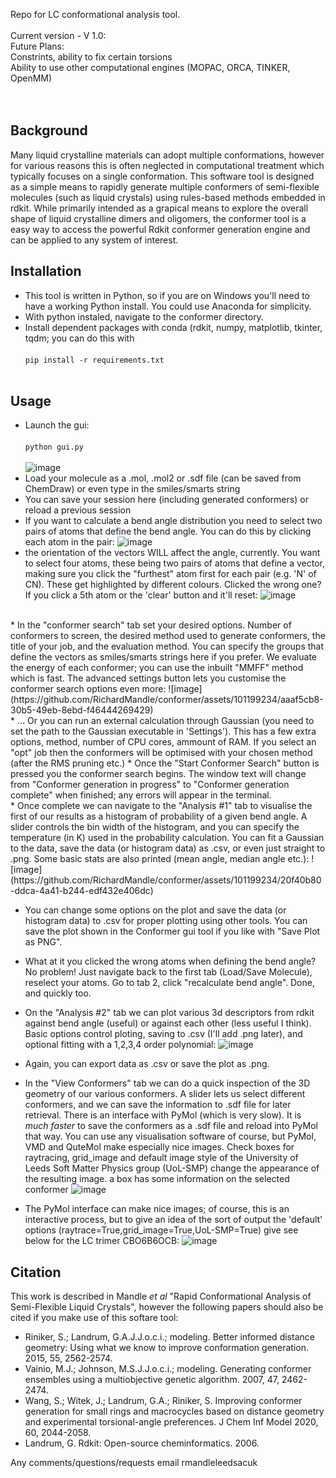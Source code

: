 Repo for LC conformational analysis tool.
<br><br>
Current version - V 1.0:<br> 
Future Plans:
<br> Constrints, ability to fix certain torsions
<br> Ability to use other computational engines (MOPAC, ORCA, TINKER, OpenMM)
<br> 
<br><br>

## Background
Many liquid crystalline materials can adopt multiple conformations, however for various reasons this is often neglected in computational treatment which typically focuses on a single conformation. This software tool is designed as a simple means to rapidly generate multiple conformers of semi-flexible molecules (such as liquid crystals) using rules-based methods embedded in rdkit. While primarily intended as a grapical means to explore the overall shape of liquid crystalline dimers and oligomers, the conformer tool is a easy way to access the powerful Rdkit conformer generation engine and can be applied to any system of interest.

## Installation 
* This tool is written in Python, so if you are on Windows you'll need to have a working Python install. You could use Anaconda for simplicity.
* With python instaled, navigate to the conformer directory. 
* Install dependent packages with conda (rdkit, numpy, matplotlib, tkinter, tqdm; you can do this with <br><br>```pip install -r requirements.txt```<br><br>

## Usage
* Launch the gui:<br><br>``` python gui.py ```<br><br>
  ![image](https://github.com/RichardMandle/conformer/assets/101199234/3dc3c54c-4ebf-4749-941c-f4d8f712f35a)
* Load your molecule as a .mol, .mol2 or .sdf file (can be saved from ChemDraw) or even type in the smiles/smarts string 
* You can save your session here (including generated conformers) or reload a previous session 
* If you want to calculate a bend angle distribution you need to select two pairs of atoms that define the bend angle. You can do this by clicking each atom in the pair:
  ![image](https://github.com/RichardMandle/conformer/assets/101199234/0db54cfb-d9e2-4695-90eb-617f79ef9c5e)
* the orientation of the vectors WILL affect the angle, currently. You want to select four atoms, these being two pairs of atoms that define a vector, making sure you click the "furthest" atom first for each pair (e.g. 'N' of CN). These get highlighted by different colours. Clicked the wrong one? If you click a 5th atom or the 'clear' button and it'll reset:
  ![image](https://github.com/RichardMandle/conformer/assets/101199234/a2e8454d-e471-4f14-9a9c-d385aa14f983)
<br>
* In the "conformer search" tab set your desired options. Number of conformers to screen, the desired method used to generate conformers, the title of your job, and the evaluation method. You can specify the groups that define the vectors as smiles/smarts strings here if you prefer. We evaluate the energy of each conformer; you can use the inbuilt "MMFF" method which is fast. The advanced settings button lets you customise the conformer search options even more:
  ![image](https://github.com/RichardMandle/conformer/assets/101199234/aaaf5cb8-30b5-49eb-8ebd-f46444269429)<br>
* ... Or you can run an external calculation through Gaussian (you need to set the path to the Gaussian executable in 'Settings'). This has a few extra options, method, number of CPU cores, ammount of RAM. If you select an "opt" job then the conformers will be optimised with your chosen method (after the RMS pruning etc.)
* Once the "Start Conformer Search" button is pressed you the conformer search begins. The window text will change from "Conformer generation in progress" to "Conformer generation complete" when finished; any errors will appear in the terminal.
  <br>
* Once complete we can navigate to the "Analysis #1" tab to visualise the first of our results as a histogram of probability of a given bend angle. A slider controls the bin width of the histogram, and you can specify the temperature (in K) used in the probability calculation. You can fit a Gaussian to the data, save the data (or histogram data) as .csv, or even just straight to .png. Some basic stats are also printed (mean angle, median angle etc.):
![image](https://github.com/RichardMandle/conformer/assets/101199234/20f40b80-ddca-4a41-b244-edf432e406dc)

* You can change some options on the plot and save the data (or histogram data) to .csv for proper plotting using other tools. You can save the plot shown in the Conformer gui tool if you like with "Save Plot as PNG".
* What at it you clicked the wrong atoms when defining the bend angle? No problem! Just navigate back to the first tab (Load/Save Molecule), reselect your atoms. Go to tab 2, click "recalculate bend angle". Done, and quickly too.
  <br>
* On the "Analysis #2" tab we can plot various 3d descriptors from rdkit against bend angle (useful) or against each other (less useful I think). Basic options control ploting, saving to .csv (I'll add .png later), and optional fitting with a 1,2,3,4 order polynomial:
![image](https://github.com/RichardMandle/conformer/assets/101199234/d5cd44c0-3020-4778-857b-3e7275a25ad3)

* Again, you can export data as .csv or save the plot as .png.
  <br>
* In the "View Conformers" tab we can do a quick inspection of the 3D geometry of our various conformers. A slider lets us select different conformers, and we can save the information to .sdf file for later retrieval. There is an interface with PyMol (which is very slow). It is _much faster_ to save the conformers as a .sdf file and reload into PyMol that way. You can use any visualisation software of course, but PyMol, VMD and QuteMol make especially nice images. Check boxes for raytracing, grid_image and default image style of the University of Leeds Soft Matter Physics group (UoL-SMP) change the appearance of the resulting image. a box has some information on the selected conformer
![image](https://github.com/RichardMandle/conformer/assets/101199234/836b0426-48cc-4995-833b-6bb46cff8a71)

* The PyMol interface can make nice images; of course, this is an interactive process, but to give an idea of the sort of output the 'default' options (raytrace=True,grid_image=True,UoL-SMP=True) give see below for the LC trimer CBO6B6OCB:
![image](https://github.com/RichardMandle/conformer/assets/101199234/1dd3e07a-7881-4e12-87d9-d9a6744baded)


## Citation
This work is described in Mandle _et al_ "Rapid Conformational Analysis of Semi-Flexible Liquid Crystals", however the following papers should also be cited if you make use of this softare tool:

* Riniker, S.; Landrum, G.A.J.J.o.c.i.; modeling. Better informed distance geometry: Using what we know to improve conformation generation. 2015, 55, 2562-2574.
* Vainio, M.J.; Johnson, M.S.J.J.o.c.i.; modeling. Generating conformer ensembles using a multiobjective genetic algorithm. 2007, 47, 2462-2474.
* Wang, S.; Witek, J.; Landrum, G.A.; Riniker, S. Improving conformer generation for small rings and macrocycles based on distance geometry and experimental torsional-angle preferences. J Chem Inf Model 2020, 60, 2044-2058.
* Landrum, G. Rdkit: Open-source cheminformatics. 2006.


Any comments/questions/requests email r<dot>mandle<at>leeds<dot>ac<dot>uk
